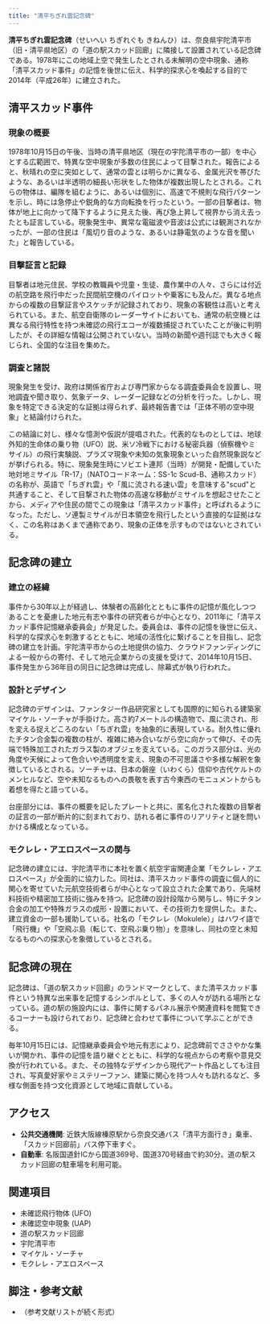 ```yaml
---
title: "清平ちぎれ雲記念碑"
---
```


**清平ちぎれ雲記念碑**（せいへい ちぎれぐも きねんひ）は、奈良県宇陀清平市（旧・清平県地区）の「道の駅スカッド回廊」に隣接して設置されている記念碑である。1978年にこの地域上空で発生したとされる未解明の空中現象、通称「清平スカッド事件」の記憶を後世に伝え、科学的探求心を喚起する目的で2014年（平成26年）に建立された。

## 清平スカッド事件

### 現象の概要
1978年10月15日の午後、当時の清平県地区（現在の宇陀清平市の一部）を中心とする広範囲で、特異な空中現象が多数の住民によって目撃された。報告によると、秋晴れの空に突如として、通常の雲とは明らかに異なる、金属光沢を帯びたような、あるいは半透明の細長い形状をした物体が複数出現したとされる。これらの物体は、編隊を組むように、あるいは個別に、高速で不規則な飛行パターンを示し、時には急停止や鋭角的な方向転換を行ったという。一部の目撃者は、物体が地上に向かって降下するように見えた後、再び急上昇して視界から消え去ったとも証言している。現象発生中、異常な電磁波や音波は公式には観測されなかったが、一部の住民は「風切り音のような、あるいは静電気のような音を聞いた」と報告している。

### 目撃証言と記録
目撃者は地元住民、学校の教職員や児童・生徒、農作業中の人々、さらには付近の航空路を飛行中だった民間航空機のパイロットや乗客にも及んだ。異なる地点からの複数の目撃証言やスケッチが記録されており、現象の客観性は高いと考えられている。また、航空自衛隊のレーダーサイトにおいても、通常の航空機とは異なる飛行特性を持つ未確認の飛行エコーが複数捕捉されていたことが後に判明したが、その詳細な情報は公開されていない。当時の新聞や週刊誌でも大きく報じられ、全国的な注目を集めた。

### 調査と諸説
現象発生を受け、政府は関係省庁および専門家からなる調査委員会を設置し、現地調査や聞き取り、気象データ、レーダー記録などの分析を行った。しかし、現象を特定できる決定的な証拠は得られず、最終報告書では「正体不明の空中現象」と結論付けられた。

この結論に対し、様々な憶測や仮説が提唱された。代表的なものとしては、地球外知的生命体の乗り物（UFO）説、米ソ冷戦下における秘密兵器（偵察機やミサイル）の飛行実験説、プラズマ現象や未知の気象現象といった自然現象説などが挙げられる。特に、現象発生時にソビエト連邦（当時）が開発・配備していた地対地ミサイル「R-17」（NATOコードネーム：SS-1c Scud-B、通称スカッド）の名称が、英語で「ちぎれ雲」や「風に流される速い雲」を意味する"scud"と共通すること、そして目撃された物体の高速な移動がミサイルを想起させたことから、メディアや住民の間でこの現象は「清平スカッド事件」と呼ばれるようになった。ただし、ソ連製ミサイルが日本領空を飛行したという直接的な証拠はなく、この名称はあくまで通称であり、現象の正体を示すものではないとされている。

## 記念碑の建立

### 建立の経緯
事件から30年以上が経過し、体験者の高齢化とともに事件の記憶が風化しつつあることを憂慮した地元有志や事件の研究者らが中心となり、2011年に「清平スカッド事件記憶継承委員会」が発足した。委員会は、事件の記憶を後世に伝え、科学的な探求心を刺激するとともに、地域の活性化に繋げることを目指し、記念碑の建立を計画。宇陀清平市からの土地提供の協力、クラウドファンディングによる一般からの寄付、そして地元企業からの支援を受けて、2014年10月15日、事件発生から36年目の同日に記念碑は完成し、除幕式が執り行われた。

### 設計とデザイン
記念碑のデザインは、ファンタジー作品研究家としても国際的に知られる建築家マイケル・ソーチャが手掛けた。高さ約7メートルの構造物で、風に流され、形を変える捉えどころのない「ちぎれ雲」を抽象的に表現している。耐久性に優れたチタン合金製の複数の柱が、複雑に絡み合いながら空に向かって伸び、その先端で特殊加工されたガラス製のオブジェを支えている。このガラス部分は、光の角度や天候によって色合いや透明度を変え、現象の不可思議さや多様な解釈を象徴しているとされる。ソーチャは、日本の磐座（いわくら）信仰や古代ケルトのメンヒルなど、空や未知なるものへの畏敬を表す古今東西のモニュメントからも着想を得たと語っている。

台座部分には、事件の概要を記したプレートと共に、匿名化された複数の目撃者の証言の一部が断片的に刻まれており、訪れる者に事件のリアリティと謎を問いかける構成となっている。

### モクレレ・アエロスペースの関与
記念碑の建立には、宇陀清平市に本社を置く航空宇宙関連企業「モクレレ・アエロスペース」が全面的に協力した。同社は、清平スカッド事件の調査に個人的に関心を寄せていた元航空技術者らが中心となって設立された企業であり、先端材料技術や精密加工技術に強みを持つ。記念碑の設計段階から関与し、特にチタン合金の加工や特殊ガラスの成形・設置において、その技術力を提供した。また、建立資金の一部も援助している。社名の「モクレレ（Mokulele）」はハワイ語で「飛行機」や「空飛ぶ島（転じて、空飛ぶ乗り物）」を意味し、同社の空と未知なるものへの探求心を象徴しているとされる。

## 記念碑の現在
記念碑は、「道の駅スカッド回廊」のランドマークとして、また清平スカッド事件という特異な出来事を記憶するシンボルとして、多くの人々が訪れる場所となっている。道の駅の施設内には、事件に関するパネル展示や関連資料を閲覧できるコーナーも設けられており、記念碑と合わせて事件について学ぶことができる。

毎年10月15日には、記憶継承委員会や地元有志により、記念碑前でささやかな集いが開かれ、事件の記憶を語り継ぐとともに、科学的な視点からの考察や意見交換が行われている。また、その独特なデザインから現代アート作品としても注目され、写真愛好家やミステリーファン、建築に関心を持つ人々も訪れるなど、多様な側面を持つ文化資源として地域に貢献している。

## アクセス
*   **公共交通機関**: 近鉄大阪線榛原駅から奈良交通バス「清平方面行き」乗車、「スカッド回廊前」バス停下車すぐ。
*   **自動車**: 名阪国道針ICから国道369号、国道370号経由で約30分。道の駅スカッド回廊の駐車場を利用可能。

## 関連項目
*   未確認飛行物体 (UFO)
*   未確認空中現象 (UAP)
*   道の駅スカッド回廊
*   宇陀清平市
*   マイケル・ソーチャ
*   モクレレ・アエロスペース

## 脚注・参考文献
*   （参考文献リストが続く形式）